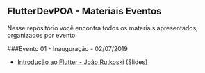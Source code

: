 ## FlutterDevPOA - Materiais Eventos

Nesse repositório você encontra todos os materiais apresentados, organizados por evento.

###Evento 01 - Inauguração - 02/07/2019
* [Introdução ao Flutter - João Rutkoski](https://github.com/flutterdevpoa/materiais-eventos/tree/master/evento-01-intro) (Slides)